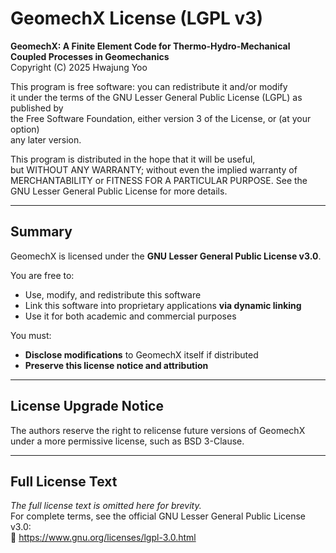 # GeomechX License (LGPL v3)

**GeomechX: A Finite Element Code for Thermo-Hydro-Mechanical Coupled Processes in Geomechanics**  
Copyright (C) 2025 Hwajung Yoo

This program is free software: you can redistribute it and/or modify  
it under the terms of the GNU Lesser General Public License (LGPL) as published by  
the Free Software Foundation, either version 3 of the License, or (at your option)  
any later version.

This program is distributed in the hope that it will be useful,  
but WITHOUT ANY WARRANTY; without even the implied warranty of  
MERCHANTABILITY or FITNESS FOR A PARTICULAR PURPOSE. See the  
GNU Lesser General Public License for more details.

---

## Summary

GeomechX is licensed under the **GNU Lesser General Public License v3.0**.

You are free to:

- Use, modify, and redistribute this software  
- Link this software into proprietary applications **via dynamic linking**  
- Use it for both academic and commercial purposes  

You must:

- **Disclose modifications** to GeomechX itself if distributed  
- **Preserve this license notice and attribution**

---

## License Upgrade Notice

The authors reserve the right to relicense future versions of GeomechX under a more permissive license, such as BSD 3-Clause.

---

## Full License Text

*The full license text is omitted here for brevity.*  
For complete terms, see the official GNU Lesser General Public License v3.0:  
🔗 https://www.gnu.org/licenses/lgpl-3.0.html